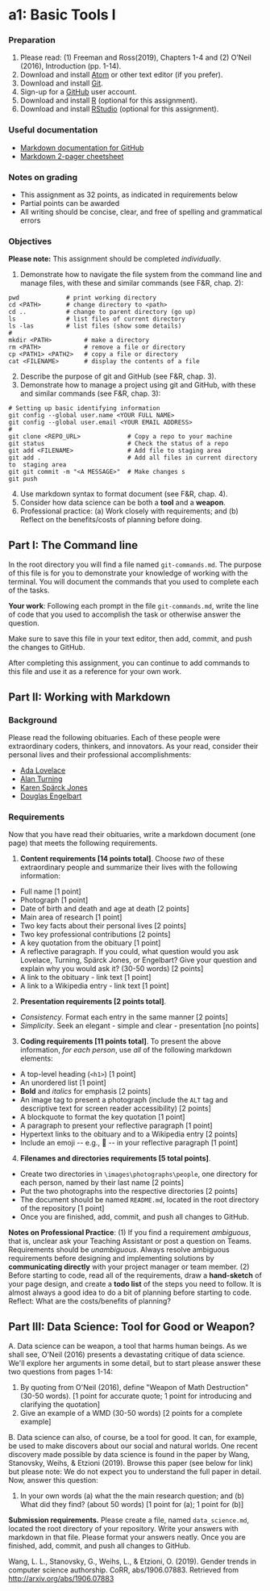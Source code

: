 # a1: Basic Tools I
### Preparation
1. Please read: (1) Freeman and Ross(2019), Chapters 1-4 and (2) O’Neil (2016), Introduction (pp. 1-14).
1. Download and install [Atom](https://atom.io/) or other text editor (if you prefer).
2. Download and install [Git](https://git-scm.com/).
3. Sign-up for a [GitHub](https://github.com/) user account.
4. Download and install [R](https://cran.r-project.org/) (optional for this assignment).
5. Download and install [RStudio](https://www.rstudio.com/) (optional for this assignment).

### Useful documentation

* [Markdown documentation for GitHub](https://guides.github.com/features/mastering-markdown/#GitHub-flavored-markdown)
* [Markdown 2-pager cheetsheet](https://guides.github.com/pdfs/markdown-cheatsheet-online.pdf)

### Notes on grading
* This assignment as 32 points, as indicated in requirements below
* Partial points can be awarded
* All writing should be concise, clear, and free of spelling and grammatical errors

### Objectives
**Please note:** This assignment should be completed _individually_.

1. Demonstrate how to navigate the file system from the command line and manage files, with these and similar commands (see F&R, chap. 2):
```
pwd             # print working directory
cd <PATH>       # change directory to <path>
cd ..           # change to parent directory (go up)
ls              # list files of current directory
ls -las         # list files (show some details)
#
mkdir <PATH>         # make a directory
rm <PATH>            # remove a file or directory
cp <PATH1> <PATH2>   # copy a file or directory
cat <FILENAME>       # display the contents of a file
```
2. Describe the purpose of git and GitHub (see F&R, chap. 3).
3. Demonstrate how to manage a project using git and GitHub, with these and similar commands (see F&R, chap. 3):
```
# Setting up basic identifying information
git config --global user.name <YOUR FULL NAME>
git config --global user.email <YOUR EMAIL ADDRESS>
#
git clone <REPO_URL>             # Copy a repo to your machine
git status                       # Check the status of a repo
git add <FILENAME>               # Add file to staging area
git add .                        # Add all files in current directory to  staging area
git git commit -m "<A MESSAGE>"  # Make changes s
git push
```
4. Use markdown syntax to format document (see F&R, chap. 4).
5. Consider how data science can be both a **tool** and a **weapon**.
6. Professional practice: (a) Work closely with requirements; and (b) Reflect on the benefits/costs of planning before doing.

## Part I: The Command line
In the root directory you will find a file named ``git-commands.md``. The purpose of this file is for you to demonstrate your knowledge of working with the terminal. You will document the commands that you used to complete each of the tasks.

**Your work**: Following each prompt in the file ``git-commands.md``, write the line of code that you used to accomplish the task or otherwise answer the question.

 Make sure to save this file in your text editor, then add, commit, and push the changes to GitHub.

 After completing this assignment, you can continue to add commands to this file and use it as a reference for your own work.

## Part II: Working with Markdown
### Background
Please read the following obituaries. Each of these people were extraordinary coders, thinkers, and innovators. As your read, consider their personal lives and their professional accomplishments:

* [Ada Lovelace](https://www.nytimes.com/interactive/2018/obituaries/overlooked-ada-lovelace.html)
* [Alan Turning](https://www.nytimes.com/2019/06/05/obituaries/alan-turing-overlooked.html)
* [Karen Spärck Jones](https://www.nytimes.com/2019/01/02/obituaries/karen-sparck-jones-overlooked.html)
* [Douglas Engelbart](https://www.nytimes.com/2013/07/04/technology/douglas-c-engelbart-inventor-of-the-computer-mouse-dies-at-88.html)

### Requirements
Now that you have read their obituaries, write a  markdown document (one  page) that meets the following requirements.

1. **Content requirements [14 points total]**. Choose *two* of these extraordinary people and summarize their lives with the following information:
  * Full name [1 point]
  * Photograph [1 point]
  * Date of birth and death and age at death [2 points]
  * Main area of research [1 point]
  * Two key facts about their personal lives [2 points]
  * Two key professional contributions [2 points]
  * A key quotation from the obituary [1 point]
  * A reflective paragraph. If you could, what question would you ask Lovelace, Turning, Spärck Jones, or Engelbart? Give your question and explain why you would ask it? (30-50 words) [2 points]
  * A link to the obituary - link text [1 point]
  * A link to a Wikipedia entry - link text [1 point]
2. **Presentation requirements [2 points total]**.
  * _Consistency_. Format each entry in the same manner [2 points]
  * _Simplicity_. Seek an elegant - simple and clear - presentation [no points]
3. **Coding requirements [11 points total]**. To present the above information, _for each person_, use _all_ of the following markdown elements:
  * A top-level heading (``<h1>``) [1 point]
  * An unordered list [1 point]
  * **Bold** and _italics_ for emphasis [2 points]
  * An image tag to present a photograph (include the `ALT` tag and descriptive text for screen reader accessibility) [2 points]
  * A blockquote to format the key quotation [1 point]
  * A paragraph to present your reflective paragraph [1 point]
  * Hypertext links to the obituary and to a Wikipedia entry [2  points]
  * Include an emoji -- e.g., :rocket: -- in your reflective paragraph [1 point]
4. **Filenames and directories requirements [5 total points]**.
  * Create two directories in `\images\photographs\people`, one directory for each person, named by their last name [2 points]
  * Put the two photographs into the respective directories [2 points]
  * The document should be named `README.md`, located in the root directory of the repository [1 point]
  * Once you are finished, add, commit, and push all changes to GitHub.

**Notes on Professional Practice**: (1) If you find a requirement _ambiguous_, that is, unclear ask your Teaching Assistant or post a question on Teams. Requirements should be _unambiguous_. Always resolve ambiguous requirements before designing and implementing solutions by **communicating directly** with your project manager or team member. (2) Before starting to code, read all of the requirements, draw a **hand-sketch** of your page design, and create a **todo list** of the steps you need to follow. It is almost always a good idea to do a bit of planning before starting to code. Reflect: What are the costs/benefits of planning?

## Part III: Data Science: Tool for Good or Weapon?
A. Data science can be weapon, a tool that harms human beings. As we shall see, O'Neil (2016) presents a devastating critique of data science. We'll explore her arguments in some detail, but to start please answer these two questions from pages 1-14:
  1. By quoting from O'Neil (2016), define "Weapon of Math Destruction" (30-50 words). [1 point for accurate quote; 1 point for introducing and clarifying the quotation]
  2. Give an example of a WMD (30-50 words) [2 points for a complete example]

B. Data science can also, of course, be a tool for good. It can, for example, be used to make discovers about our social and natural worlds. One recent discovery made possible by data science is found in the paper by Wang, Stanovsky, Weihs, & Etzioni (2019). Browse this paper (see below for link) but please note: We do not expect you to understand the full paper in detail. Now, answer this question:
1. In your own words (a) what the the main research question; and (b) What did they find? (about 50 words) [1 point for (a); 1 point for (b)]

**Submission requirements.** Please create a file, named `data_science.md`, located the root directory of your repository. Write your answers with markdown in that file. Please format your answers neatly. Once you are finished, add, commit, and push all changes to GitHub.

Wang, L. L., Stanovsky, G., Weihs, L., & Etzioni, O. (2019). Gender trends in computer science authorship. CoRR, abs/1906.07883. Retrieved from http://arxiv.org/abs/1906.07883
